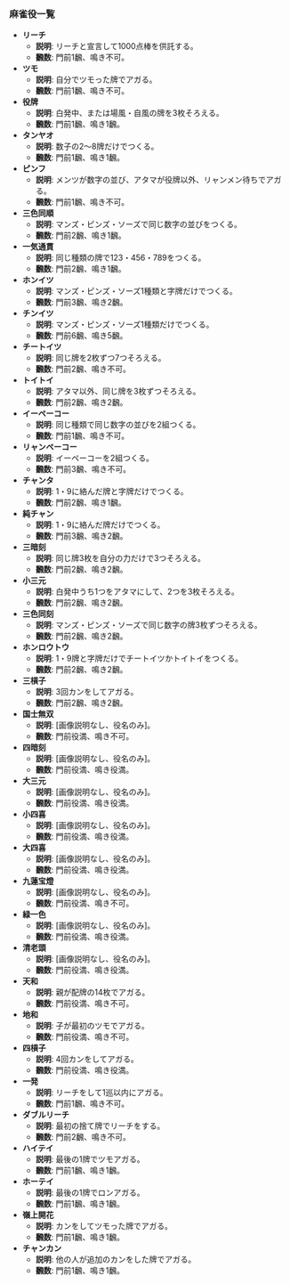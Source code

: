 ### 麻雀役一覧

*   **リーチ**
    *   **説明**: リーチと宣言して1000点棒を供託する。
    *   **飜数**: 門前1飜、鳴き不可。
*   **ツモ**
    *   **説明**: 自分でツモった牌でアガる。
    *   **飜数**: 門前1飜、鳴き不可。
*   **役牌**
    *   **説明**: 白発中、または場風・自風の牌を3枚そろえる。
    *   **飜数**: 門前1飜、鳴き1飜。
*   **タンヤオ**
    *   **説明**: 数子の2～8牌だけでつくる。
    *   **飜数**: 門前1飜、鳴き1飜。
*   **ピンフ**
    *   **説明**: メンツが数字の並び、アタマが役牌以外、リャンメン待ちでアガる。
    *   **飜数**: 門前1飜、鳴き不可。
*   **三色同順**
    *   **説明**: マンズ・ピンズ・ソーズで同じ数字の並びをつくる。
    *   **飜数**: 門前2飜、鳴き1飜。
*   **一気通貫**
    *   **説明**: 同じ種類の牌で123・456・789をつくる。
    *   **飜数**: 門前2飜、鳴き1飜。
*   **ホンイツ**
    *   **説明**: マンズ・ピンズ・ソーズ1種類と字牌だけでつくる。
    *   **飜数**: 門前3飜、鳴き2飜。
*   **チンイツ**
    *   **説明**: マンズ・ピンズ・ソーズ1種類だけでつくる。
    *   **飜数**: 門前6飜、鳴き5飜。
*   **チートイツ**
    *   **説明**: 同じ牌を2枚ずつ7つそろえる。
    *   **飜数**: 門前2飜、鳴き不可。
*   **トイトイ**
    *   **説明**: アタマ以外、同じ牌を3枚ずつそろえる。
    *   **飜数**: 門前2飜、鳴き2飜。
*   **イーペーコー**
    *   **説明**: 同じ種類で同じ数字の並びを2組つくる。
    *   **飜数**: 門前1飜、鳴き不可。
*   **リャンペーコー**
    *   **説明**: イーペーコーを2組つくる。
    *   **飜数**: 門前3飜、鳴き不可。
*   **チャンタ**
    *   **説明**: 1・9に絡んだ牌と字牌だけでつくる。
    *   **飜数**: 門前2飜、鳴き1飜。
*   **純チャン**
    *   **説明**: 1・9に絡んだ牌だけでつくる。
    *   **飜数**: 門前3飜、鳴き2飜。
*   **三暗刻**
    *   **説明**: 同じ牌3枚を自分の力だけで3つそろえる。
    *   **飜数**: 門前2飜、鳴き2飜。
*   **小三元**
    *   **説明**: 白発中うち1つをアタマにして、2つを3枚そろえる。
    *   **飜数**: 門前2飜、鳴き2飜。
*   **三色同刻**
    *   **説明**: マンズ・ピンズ・ソーズで同じ数字の牌3枚ずつそろえる。
    *   **飜数**: 門前2飜、鳴き2飜。
*   **ホンロウトウ**
    *   **説明**: 1・9牌と字牌だけでチートイツかトイトイをつくる。
    *   **飜数**: 門前2飜、鳴き2飜。
*   **三槓子**
    *   **説明**: 3回カンをしてアガる。
    *   **飜数**: 門前2飜、鳴き2飜。
*   **国士無双**
    *   **説明**: [画像説明なし、役名のみ]。
    *   **飜数**: 門前役満、鳴き不可。
*   **四暗刻**
    *   **説明**: [画像説明なし、役名のみ]。
    *   **飜数**: 門前役満、鳴き役満。
*   **大三元**
    *   **説明**: [画像説明なし、役名のみ]。
    *   **飜数**: 門前役満、鳴き役満。
*   **小四喜**
    *   **説明**: [画像説明なし、役名のみ]。
    *   **飜数**: 門前役満、鳴き役満。
*   **大四喜**
    *   **説明**: [画像説明なし、役名のみ]。
    *   **飜数**: 門前役満、鳴き役満。
*   **九蓮宝燈**
    *   **説明**: [画像説明なし、役名のみ]。
    *   **飜数**: 門前役満、鳴き不可。
*   **緑一色**
    *   **説明**: [画像説明なし、役名のみ]。
    *   **飜数**: 門前役満、鳴き役満。
*   **清老頭**
    *   **説明**: [画像説明なし、役名のみ]。
    *   **飜数**: 門前役満、鳴き役満。
*   **天和**
    *   **説明**: 親が配牌の14枚でアガる。
    *   **飜数**: 門前役満、鳴き不可。
*   **地和**
    *   **説明**: 子が最初のツモでアガる。
    *   **飜数**: 門前役満、鳴き不可。
*   **四槓子**
    *   **説明**: 4回カンをしてアガる。
    *   **飜数**: 門前役満、鳴き役満。
*   **一発**
    *   **説明**: リーチをして1巡以内にアガる。
    *   **飜数**: 門前1飜、鳴き不可。
*   **ダブルリーチ**
    *   **説明**: 最初の捨て牌でリーチをする。
    *   **飜数**: 門前2飜、鳴き不可。
*   **ハイテイ**
    *   **説明**: 最後の1牌でツモアガる。
    *   **飜数**: 門前1飜、鳴き1飜。
*   **ホーテイ**
    *   **説明**: 最後の1牌でロンアガる。
    *   **飜数**: 門前1飜、鳴き1飜。
*   **嶺上開花**
    *   **説明**: カンをしてツモった牌でアガる。
    *   **飜数**: 門前1飜、鳴き1飜。
*   **チャンカン**
    *   **説明**: 他の人が追加のカンをした牌でアガる。
    *   **飜数**: 門前1飜、鳴き1飜。
